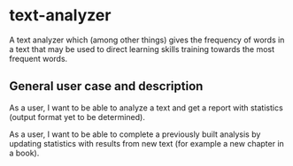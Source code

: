 # text-analyzer
A text analyzer which (among other things) gives the frequency of words in a text that may be used to direct learning skills training towards the most frequent words.

General user case and description
---------------------------------
As a user, I want to be able to analyze a text and get a report with statistics (output format yet to be determined).

As a user, I want to be able to complete a previously built analysis by updating statistics with results from new text (for example a new chapter in a book).
